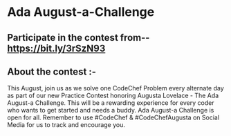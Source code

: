 # Ada August-a-Challenge
## Participate in the contest from-- https://bit.ly/3rSzN93
## About the contest :- 
This August, join us as we solve one CodeChef Problem every alternate day as part of our new Practice Contest honoring Augusta Lovelace - The Ada August-a Challenge. This will be a rewarding experience for every coder who wants to get started and needs a buddy. Ada August-a Challenge is open for all. Remember to use #CodeChef & #CodeChefAugusta on Social Media for us to track and encourage you.
